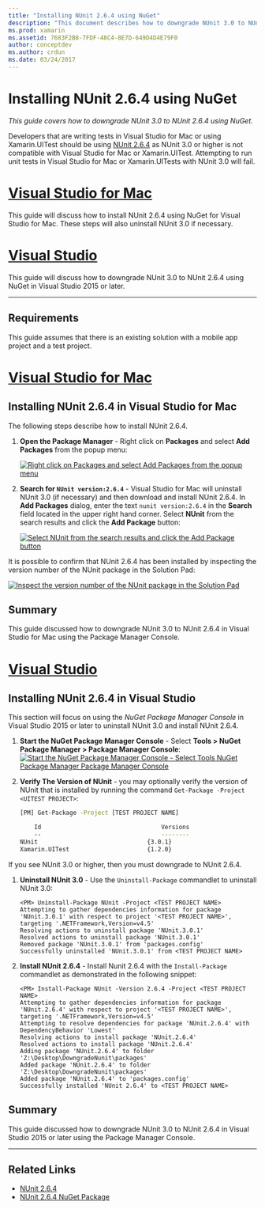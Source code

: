 ```yaml
---
title: "Installing NUnit 2.6.4 using NuGet"
description: "This document describes how to downgrade NUnit 3.0 to NUnit 2.6.4 using NuGet. This is necessary when working with Xamarin.UITest, which does not support NUnit 3.x."
ms.prod: xamarin
ms.assetid: 7683F2B8-7FDF-48C4-8E7D-649D4D4E79F0
author: conceptdev
ms.author: crdun
ms.date: 03/24/2017
---
```


# Installing NUnit 2.6.4 using NuGet

_This guide covers how to downgrade NUnit 3.0 to NUnit 2.6.4 using NuGet._

Developers that are writing tests in Visual Studio for Mac or using Xamarin.UITest should be using [NUnit 2.6.4](http://nunit.org/index.php?p=docHome&r=2.6.4) as NUnit 3.0 or higher is not compatible with Visual Studio for Mac or Xamarin.UITest. Attempting to run unit tests in Visual Studio for Mac or Xamarin.UITests with NUnit 3.0 will fail.

# [Visual Studio for Mac](#tab/macos)

This guide will discuss how to install NUnit 2.6.4 using NuGet for Visual Studio for Mac. These steps will also uninstall NUnit 3.0 if necessary.

# [Visual Studio](#tab/windows)

This guide will discuss how to downgrade NUnit 3.0 to NUnit 2.6.4 using NuGet in Visual Studio 2015 or later.

-----

## Requirements

This guide assumes that there is an existing solution with a mobile app project and a test project.

# [Visual Studio for Mac](#tab/macos)

## Installing NUnit 2.6.4 in Visual Studio for Mac

The following steps describe how to install NUnit 2.6.4.

1. **Open the Package Manager** - Right click on **Packages** and select **Add Packages** from the popup menu:

    [![](installing-nunit-using-nuget-images/add-packages-xs.png "Right click on Packages and select Add Packages from the popup menu")](installing-nunit-using-nuget-images/add-packages-xs.png#lightbox)
    
1. **Search for `NUnit version:2.6.4`** - Visual Studio for Mac will uninstall NUnit 3.0 (if necessary) and then download and install NUnit 2.6.4. In **Add Packages** dialog, enter the text `nunit version:2.6.4` in the **Search** field located in the upper right hand corner. Select **NUnit** from the search results and click the **Add Package** button:

    [![](installing-nunit-using-nuget-images/nunit-search-xs.png "Select NUnit from the search results and click the Add Package button")](installing-nunit-using-nuget-images/nunit-search-xs.png#lightbox)

It is possible to confirm that NUnit 2.6.4 has been installed by inspecting the version number of the NUnit package in the Solution Pad:

[![](installing-nunit-using-nuget-images/nunit-2-6-4-installed.png "Inspect the version number of the NUnit package in the Solution Pad")](installing-nunit-using-nuget-images/nunit-2-6-4-installed.png#lightbox)

## Summary

This guide discussed how to downgrade NUnit 3.0 to NUnit 2.6.4 in Visual Studio for Mac using the Package Manager Console.

# [Visual Studio](#tab/windows)

## Installing NUnit 2.6.4 in Visual Studio

This section will focus on using the _NuGet Package Manager Console_ in Visual Studio 2015 or later to uninstall NUnit 3.0 and install NUnit 2.6.4.

1. **Start the NuGet Package Manager Console** - Select **Tools > NuGet Package Manager > Package Manager Console**: 
    [![](installing-nunit-using-nuget-images/package-manager-console.png "Start the NuGet Package Manager Console - Select Tools  NuGet Package Manager  Package Manager Console")](installing-nunit-using-nuget-images/package-manager-console.png#lightbox)
    
1. **Verify The Version of NUnit** - you may optionally verify the version of NUnit that is installed by running the command `Get-Package -Project <UITEST PROJECT>`:

    ```bash
    [PM] Get-Package -Project [TEST PROJECT NAME]
    
        Id                                  Versions                                 ProjectName
        --                                  --------                                 -----------
    NUnit                               {3.0.1}                                  [TEST PROJECT NAME]
    Xamarin.UITest                      {1.2.0}                                  [TEST PROJECT NAME]
    ```

If you see NUnit 3.0 or higher, then you must downgrade to NUnit 2.6.4.

1. **Uninstall NUnit 3.0** - Use the `Uninstall-Package` commandlet to uninstall NUnit 3.0:

    ```
    <PM> Uninstall-Package NUnit -Project <TEST PROJECT NAME>
    Attempting to gather dependencies information for package 'NUnit.3.0.1' with respect to project '<TEST PROJECT NAME>', targeting '.NETFramework,Version=v4.5'
    Resolving actions to uninstall package 'NUnit.3.0.1'
    Resolved actions to uninstall package 'NUnit.3.0.1'
    Removed package 'NUnit.3.0.1' from 'packages.config'
    Successfully uninstalled 'NUnit.3.0.1' from <TEST PROJECT NAME>
    ```

1. **Install NUnit 2.6.4** - Install Nunit 2.6.4 with the `Install-Package` commandlet as demonstrated in the following snippet:

    ```
    <PM> Install-Package NUnit -Version 2.6.4 -Project <TEST PROJECT NAME>
    Attempting to gather dependencies information for package 'NUnit.2.6.4' with respect to project '<TEST PROJECT NAME>', targeting '.NETFramework,Version=v4.5'
    Attempting to resolve dependencies for package 'NUnit.2.6.4' with DependencyBehavior 'Lowest'
    Resolving actions to install package 'NUnit.2.6.4'
    Resolved actions to install package 'NUnit.2.6.4'
    Adding package 'NUnit.2.6.4' to folder 'Z:\Desktop\DowngradeNunit\packages'
    Added package 'NUnit.2.6.4' to folder 'Z:\Desktop\DowngradeNunit\packages'
    Added package 'NUnit.2.6.4' to 'packages.config'
    Successfully installed 'NUnit 2.6.4' to <TEST PROJECT NAME>
    ```

## Summary

This guide discussed how to downgrade NUnit 3.0 to NUnit 2.6.4 in Visual Studio 2015 or later using the Package Manager Console.

-----

## Related Links

- [NUnit 2.6.4](http://nunit.org/index.php?p=docHome&r=2.6.4)
- [NUnit 2.6.4 NuGet Package](https://www.nuget.org/packages/NUnit/2.6.4)
